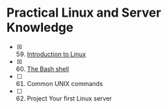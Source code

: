 # Practical Linux and Server Knowledge

- [x] 59. [Introduction to Linux](59-linux.md)
- [x] 60. [The Bash shell](./60-bash.md)
- [ ] 61. Common UNIX commands
- [ ] 62. Project Your first Linux server
